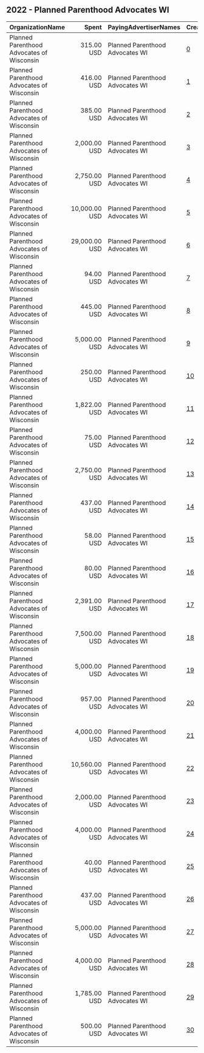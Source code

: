 ## 2022 - Planned Parenthood Advocates WI 
|OrganizationName|Spent|PayingAdvertiserNames|CreativeUrls|Impressions|Genders|AgeBrackets|CountryCodes|BillingAddresses|CandidateBallotInformation|
|:---|---:|:---|:---|---:|:---|:---|:---|:---|:---|
|Planned Parenthood Advocates of Wisconsin|315.00 USD|Planned Parenthood Advocates WI|[0](https://www.snap.com/political-ads/asset/148aebdbb8d13e0e75ad66ba29d1359cc9c76c8792e4d480776f40b6f30a2802?mediaType=jpeg)|103,859||18+|united states|"302 N Jackson St,Milwaukee,53211,US"|Issue Advocacy|
|Planned Parenthood Advocates of Wisconsin|416.00 USD|Planned Parenthood Advocates WI|[1](https://www.snap.com/political-ads/asset/edd53b860b83888a5a80e7827c5f1da800313f1769a3b9d6e8b34fe99eab5838?mediaType=jpeg)|137,113||18+|united states|"302 N Jackson St,Milwaukee,53211,US"|Issue Advocacy|
|Planned Parenthood Advocates of Wisconsin|385.00 USD|Planned Parenthood Advocates WI|[2](https://www.snap.com/political-ads/asset/a5329a226ac28e24e372233848bf81b9bd042a5ff5676235f4d215c2f8ab19a4?mediaType=jpeg)|122,404||18+|united states|"302 N Jackson St,Milwaukee,53211,US"|Issue Advocacy|
|Planned Parenthood Advocates of Wisconsin|2,000.00 USD|Planned Parenthood Advocates WI|[3](https://www.snap.com/political-ads/asset/3e4cd7f601f85fb328d0f49eae12f3be83c505be6d7e333e066bd13a1e5b49d6?mediaType=jpg)|821,806||18+|united states|"302 N Jackson St,Milwaukee,53211,US"||
|Planned Parenthood Advocates of Wisconsin|2,750.00 USD|Planned Parenthood Advocates WI|[4](https://www.snap.com/political-ads/asset/ff55d66e946374435c9c53375d73b9ff8e40f25ebddf4c98645b99fcb2f56a9c?mediaType=png)|953,175||18+|united states|"302 N Jackson St,Milwaukee,53211,US"||
|Planned Parenthood Advocates of Wisconsin|10,000.00 USD|Planned Parenthood Advocates WI|[5](https://www.snap.com/political-ads/asset/509f92142fa2c1f9150915581e1557c469e1a4bdfa2a822a8b9b78c840bb72d5?mediaType=mp4)|2,785,472||18+|united states|"302 N Jackson St,Milwaukee,53211,US"||
|Planned Parenthood Advocates of Wisconsin|29,000.00 USD|Planned Parenthood Advocates WI|[6](https://www.snap.com/political-ads/asset/b3e3b088596f59cfc2204bc0409a435cc124d4cb30d61b870803c246f8383405?mediaType=jpeg)|6,409,687||18+|united states|"302 N Jackson St,Milwaukee,53211,US"||
|Planned Parenthood Advocates of Wisconsin|94.00 USD|Planned Parenthood Advocates WI|[7](https://www.snap.com/political-ads/asset/148aebdbb8d13e0e75ad66ba29d1359cc9c76c8792e4d480776f40b6f30a2802?mediaType=jpeg)|36,070||18+|united states|"302 N Jackson St,Milwaukee,53211,US"|Issue Advocacy|
|Planned Parenthood Advocates of Wisconsin|445.00 USD|Planned Parenthood Advocates WI|[8](https://www.snap.com/political-ads/asset/3de830730fba62501aea1a9b56c8168462398af11727547e1bf49f1e03999df4?mediaType=jpeg)|146,186||18+|united states|"302 N Jackson St,Milwaukee,53211,US"|Issue Advocacy|
|Planned Parenthood Advocates of Wisconsin|5,000.00 USD|Planned Parenthood Advocates WI|[9](https://www.snap.com/political-ads/asset/c90dbab1e4e4055415b9b446554c1b154c8766f8a2766441dea8b22d1c7f7cfa?mediaType=png)|615,518||18+|united states|"302 N Jackson St,Milwaukee,53211,US"||
|Planned Parenthood Advocates of Wisconsin|250.00 USD|Planned Parenthood Advocates WI|[10](https://www.snap.com/political-ads/asset/db2134c6bd66e5215eaf0dc6b20c9efbcd8890f2374a6e5725a4edfd41237a65?mediaType=png)|80,743||18+|united states|"302 N Jackson St,Milwaukee,53211,US"||
|Planned Parenthood Advocates of Wisconsin|1,822.00 USD|Planned Parenthood Advocates WI|[11](https://www.snap.com/political-ads/asset/d79e4f4e9190a022019d42e66948fed64f6f2488f6591e17243193c01c5136a6?mediaType=png)|922,769|||united states|"302 N Jackson St,Milwaukee,53211,US"||
|Planned Parenthood Advocates of Wisconsin|75.00 USD|Planned Parenthood Advocates WI|[12](https://www.snap.com/political-ads/asset/3de830730fba62501aea1a9b56c8168462398af11727547e1bf49f1e03999df4?mediaType=jpeg)|28,436||18+|united states|"302 N Jackson St,Milwaukee,53211,US"|Issue Advocacy|
|Planned Parenthood Advocates of Wisconsin|2,750.00 USD|Planned Parenthood Advocates WI|[13](https://www.snap.com/political-ads/asset/34c5b3b61a98aba9ea76e5e03acd95aad1b28979ae77b2840d564ee0b7e69c6a?mediaType=png)|951,352||18+|united states|"302 N Jackson St,Milwaukee,53211,US"||
|Planned Parenthood Advocates of Wisconsin|437.00 USD|Planned Parenthood Advocates WI|[14](https://www.snap.com/political-ads/asset/1d3a5eeb524a47070ec1f741ffb248ee136367470967b434258d51c2e39cb8fa?mediaType=png)|117,683||18+|united states|"302 N Jackson St,Milwaukee,53211,US"||
|Planned Parenthood Advocates of Wisconsin|58.00 USD|Planned Parenthood Advocates WI|[15](https://www.snap.com/political-ads/asset/a5329a226ac28e24e372233848bf81b9bd042a5ff5676235f4d215c2f8ab19a4?mediaType=jpeg)|22,340||18+|united states|"302 N Jackson St,Milwaukee,53211,US"|Issue Advocacy|
|Planned Parenthood Advocates of Wisconsin|80.00 USD|Planned Parenthood Advocates WI|[16](https://www.snap.com/political-ads/asset/edd53b860b83888a5a80e7827c5f1da800313f1769a3b9d6e8b34fe99eab5838?mediaType=jpeg)|30,645||18+|united states|"302 N Jackson St,Milwaukee,53211,US"|Issue Advocacy|
|Planned Parenthood Advocates of Wisconsin|2,391.00 USD|Planned Parenthood Advocates WI|[17](https://www.snap.com/political-ads/asset/59804b2fe2e9e3a856be1798bbf01cb58a68a532ad1e32e672b0d5a1b910491a?mediaType=png)|1,210,119|||united states|"302 N Jackson St,Milwaukee,53211,US"||
|Planned Parenthood Advocates of Wisconsin|7,500.00 USD|Planned Parenthood Advocates WI|[18](https://www.snap.com/political-ads/asset/09b3a9be2bb57be344e55193d283e4117c6ed5800a94c635f476572fe58abb93?mediaType=mp4)|2,228,381||18+|united states|"302 N Jackson St,Milwaukee,53211,US"|Tim Michels|
|Planned Parenthood Advocates of Wisconsin|5,000.00 USD|Planned Parenthood Advocates WI|[19](https://www.snap.com/political-ads/asset/82bd989d3b08c748d46eb3c68a42a3d290405f037d56f5c17b41deeff1767d6e?mediaType=png)|1,502,839||18+|united states|"302 N Jackson St,Milwaukee,53211,US"|Tim Michels|
|Planned Parenthood Advocates of Wisconsin|957.00 USD|Planned Parenthood Advocates WI|[20](https://www.snap.com/political-ads/asset/87afcf60d45b4773d9901bd3cb6bd6525cb65115ca0bf7fc682cda5d9fdab66c?mediaType=mp4)|244,501||18+|united states|"302 N Jackson St,Milwaukee,53211,US"||
|Planned Parenthood Advocates of Wisconsin|4,000.00 USD|Planned Parenthood Advocates WI|[21](https://www.snap.com/political-ads/asset/ff55d66e946374435c9c53375d73b9ff8e40f25ebddf4c98645b99fcb2f56a9c?mediaType=png)|1,268,303||18+|united states|"302 N Jackson St,Milwaukee,53211,US"||
|Planned Parenthood Advocates of Wisconsin|10,560.00 USD|Planned Parenthood Advocates WI|[22](https://www.snap.com/political-ads/asset/09674d88691473d326e566c33942a64d72aace4e7451b6dde3cbf7c559f2b02c?mediaType=png)|3,158,750||18+|united states|"302 N Jackson St,Milwaukee,53211,US"|Eric Toney|
|Planned Parenthood Advocates of Wisconsin|2,000.00 USD|Planned Parenthood Advocates WI|[23](https://www.snap.com/political-ads/asset/2559f01fa6b91bb74bd5e0831f5dcb2a78e57768cf31226760f1af4fe237fbea?mediaType=jpg)|819,854||18+|united states|"302 N Jackson St,Milwaukee,53211,US"||
|Planned Parenthood Advocates of Wisconsin|4,000.00 USD|Planned Parenthood Advocates WI|[24](https://www.snap.com/political-ads/asset/2157842b37e8c674f349579f88202a123b0435c8e937b5827719cb622e400952?mediaType=mp4)|1,592,119||18+|united states|"302 N Jackson St,Milwaukee,53211,US"|SCOTUS|
|Planned Parenthood Advocates of Wisconsin|40.00 USD|Planned Parenthood Advocates WI|[25](https://www.snap.com/political-ads/asset/f5b85df54dc4d01368485756608e00ae25274a5d4d0a3d058fb7013fc5b951ce?mediaType=jpeg)|15,579||18+|united states|"302 N Jackson St,Milwaukee,53211,US"|Issue Advocacy|
|Planned Parenthood Advocates of Wisconsin|437.00 USD|Planned Parenthood Advocates WI|[26](https://www.snap.com/political-ads/asset/f5b85df54dc4d01368485756608e00ae25274a5d4d0a3d058fb7013fc5b951ce?mediaType=jpeg)|139,002||18+|united states|"302 N Jackson St,Milwaukee,53211,US"|Issue Advocacy|
|Planned Parenthood Advocates of Wisconsin|5,000.00 USD|Planned Parenthood Advocates WI|[27](https://www.snap.com/political-ads/asset/c90dbab1e4e4055415b9b446554c1b154c8766f8a2766441dea8b22d1c7f7cfa?mediaType=png)|534,254||18+|united states|"302 N Jackson St,Milwaukee,53211,US"||
|Planned Parenthood Advocates of Wisconsin|4,000.00 USD|Planned Parenthood Advocates WI|[28](https://www.snap.com/political-ads/asset/34c5b3b61a98aba9ea76e5e03acd95aad1b28979ae77b2840d564ee0b7e69c6a?mediaType=png)|1,270,895||18+|united states|"302 N Jackson St,Milwaukee,53211,US"||
|Planned Parenthood Advocates of Wisconsin|1,785.00 USD|Planned Parenthood Advocates WI|[29](https://www.snap.com/political-ads/asset/97775c8bffd91826c2fbc3b0f906c9762d31358e65d0fb777aa5956221028263?mediaType=png)|905,335|||united states|"302 N Jackson St,Milwaukee,53211,US"||
|Planned Parenthood Advocates of Wisconsin|500.00 USD|Planned Parenthood Advocates WI|[30](https://www.snap.com/political-ads/asset/db2134c6bd66e5215eaf0dc6b20c9efbcd8890f2374a6e5725a4edfd41237a65?mediaType=png)|177,690||18+|united states|"302 N Jackson St,Milwaukee,53211,US"||
